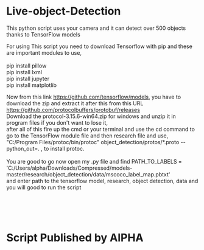# Live-object-Detection
This python script uses your camera and it can detect over 500 objects thanks to TensorFlow models<br/>


For using This script you need to download Tensorflow with pip and these are important modules to use,<br/>
<br/>
pip install pillow<br/>
pip install lxml<br/>
pip install jupyter<br/>
pip install matplotlib<br/>

Now from this link https://github.com/tensorflow/models, you have to download the zip and extract it after this from this URL https://github.com/protocolbuffers/protobuf/releases<br/>
Download the protocol-3.15.6-win64.zip for windows and unzip it in program files if you don't want to lose it, <br/>
after all of this fire up the cmd or your terminal and use the cd command to go to the TensorFlow module file and then research file and use, <br/>
"C:/Program Files/protoc/bin/protoc" object_detection/protos/*.proto --python_out=. , to install protoc. <br/>
<br/>
You are good to go now open my .py file and find PATH_TO_LABELS = 'C:/Users/alpha/Downloads/Compressed/models-master/research/object_detection/data/mscoco_label_map.pbtxt' <br/>
and enter path to the tensorflow model, research, object detection, data and you will good to run the script<br/>
<br/>
<br/>
<br/>
<br/>
# Script Published by AlPHA<br/>
